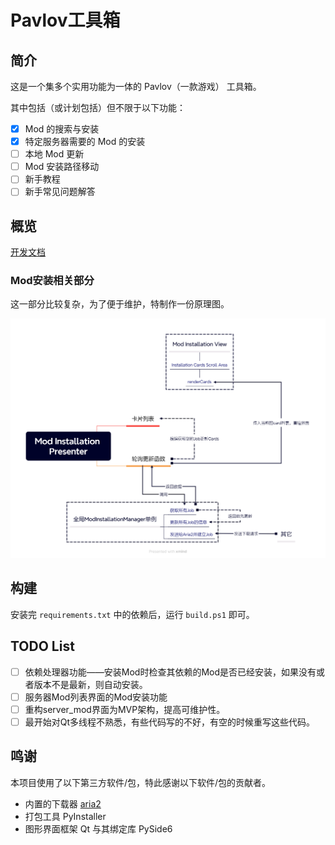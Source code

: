 # Pavlov工具箱

## 简介

这是一个集多个实用功能为一体的 Pavlov（一款游戏） 工具箱。

其中包括（或计划包括）但不限于以下功能：

- [x] Mod 的搜索与安装
- [x] 特定服务器需要的 Mod 的安装
- [ ] 本地 Mod 更新
- [ ] Mod 安装路径移动
- [ ] 新手教程
- [ ] 新手常见问题解答

## 概览

[开发文档](./dev_docs/README.md)

### Mod安装相关部分

这一部分比较复杂，为了便于维护，特制作一份原理图。

![实时更新Mod安装进度的原理图](./assets/实时更新Mod安装进度的原理图.png)

## 构建

安装完 `requirements.txt` 中的依赖后，运行 `build.ps1` 即可。

## TODO List

- [ ] 依赖处理器功能——安装Mod时检查其依赖的Mod是否已经安装，如果没有或者版本不是最新，则自动安装。
- [ ] 服务器Mod列表界面的Mod安装功能
- [ ] 重构server_mod界面为MVP架构，提高可维护性。
- [ ] 最开始对Qt多线程不熟悉，有些代码写的不好，有空的时候重写这些代码。

## 鸣谢

本项目使用了以下第三方软件/包，特此感谢以下软件/包的贡献者。

- 内置的下载器 [aria2](https://github.com/aria2/aria2)
- 打包工具 PyInstaller
- 图形界面框架 Qt 与其绑定库 PySide6
